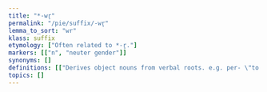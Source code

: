 ```yaml
---
title: "*-wr̥"
permalink: "/pie/suffix/-wr̥"
lemma_to_sort: "wr"
klass: suffix
etymology: ["Often related to *-r̥."]
markers: [["n", "neuter gender"]]
synonyms: []
definitions: [["Derives object nouns from verbal roots. e.g. per- \"to go through\" ->  pérwr̥ \"ford, crossing\""]]
topics: []
---
```

